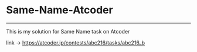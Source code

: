 # Same-Name-Atcoder

-------------------------------------------------------

This is my solution for Same Name task on Atcoder

link -> https://atcoder.jp/contests/abc216/tasks/abc216_b
